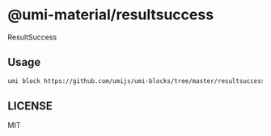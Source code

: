 # @umi-material/resultsuccess

ResultSuccess

## Usage

```sh
umi block https://github.com/umijs/umi-blocks/tree/master/resultsuccess
```

## LICENSE

MIT

